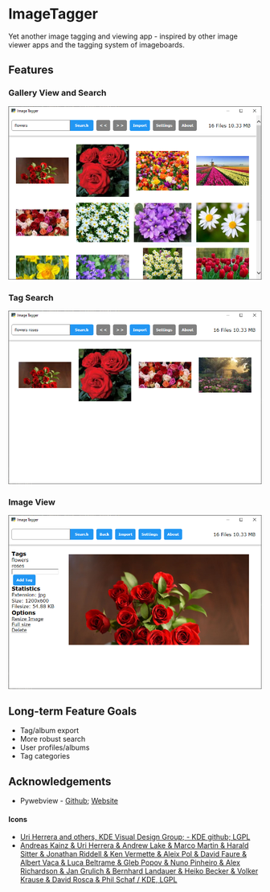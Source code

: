 # ImageTagger
Yet another image tagging and viewing app - inspired by other image viewer apps and the tagging system of imageboards.

## Features

### Gallery View and Search
![Gallery View and Search](./static/res/flowers.PNG "Gallery View and Search")

### Tag Search
![Tag Search](./static/res/roses.PNG "Tag Search")

### Image View
![Image View](./static/res/view.PNG "Image View")

## Long-term Feature Goals
* Tag/album export
* More robust search
* User profiles/albums
* Tag categories

## Acknowledgements
* Pywebview - [Github](https://github.com/r0x0r/pywebview); [Website](https://pywebview.flowrl.com/)

#### Icons
* [Uri Herrera and others, KDE Visual Design Group; - KDE github; LGPL](https://commons.wikimedia.org/w/index.php?curid=49041173)
* [Andreas Kainz & Uri Herrera & Andrew Lake & Marco Martin & Harald Sitter & Jonathan Riddell & Ken Vermette & Aleix Pol & David Faure & Albert Vaca & Luca Beltrame & Gleb Popov & Nuno Pinheiro & Alex Richardson & Jan Grulich & Bernhard Landauer & Heiko Becker & Volker Krause & David Rosca & Phil Schaf / KDE, LGPL](https://commons.wikimedia.org/w/index.php?curid=49040296)